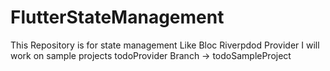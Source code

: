 # FlutterStateManagement
This Repository is for state management Like Bloc Riverpdod Provider I will work on sample projects
todoProvider Branch -> todoSampleProject
